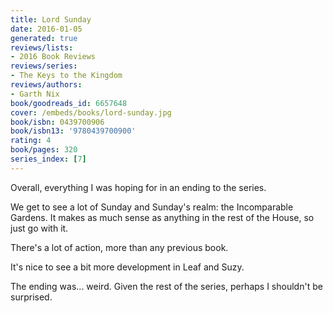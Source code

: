 ```yaml
---
title: Lord Sunday
date: 2016-01-05
generated: true
reviews/lists:
- 2016 Book Reviews
reviews/series:
- The Keys to the Kingdom
reviews/authors:
- Garth Nix
book/goodreads_id: 6657648
cover: /embeds/books/lord-sunday.jpg
book/isbn: 0439700906
book/isbn13: '9780439700900'
rating: 4
book/pages: 320
series_index: [7]
---
```

Overall, everything I was hoping for in an ending to the series.  

We get to see a lot of Sunday and Sunday's realm: the Incomparable Gardens. It makes as much sense as anything in the rest of the House, so just go with it.  

<!--more-->

There's a lot of action, more than any previous book.  

It's nice to see a bit more development in Leaf and Suzy.  

The ending was... weird. Given the rest of the series, perhaps I shouldn't be surprised.